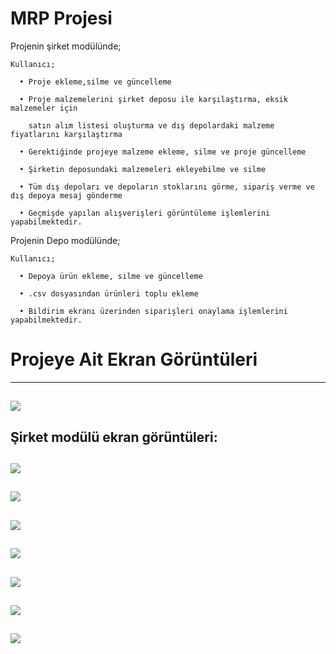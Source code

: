 # MRP Projesi

Projenin şirket modülünde;

    Kullanıcı;

      • Proje ekleme,silme ve güncelleme

      • Proje malzemelerini şirket deposu ile karşılaştırma, eksik malzemeler için 
      
        satın alım listesi oluşturma ve dış depolardaki malzeme fiyatlarını karşılaştırma
        
      • Gerektiğinde projeye malzeme ekleme, silme ve proje güncelleme
      
      • Şirketin deposundaki malzemeleri ekleyebilme ve silme
      
      • Tüm dış depoları ve depoların stoklarını görme, sipariş verme ve dış depoya mesaj gönderme
      
      • Geçmişde yapılan alışverişleri görüntüleme işlemlerini yapabilmektedir.
      

Projenin Depo modülünde;


    Kullanıcı;
    
      • Depoya ürün ekleme, silme ve güncelleme
      
      • .csv dosyasından ürünleri toplu ekleme
      
      • Bildirim ekranı üzerinden siparişleri onaylama işlemlerini yapabilmektedir.
      
      
      
# Projeye Ait Ekran Görüntüleri

-----------------------------------------------------------------------------------------
![ ](https://github.com/cemsahan/MRPYazilimi/blob/master/images/mrpLogin.png)
-----------------------------------------------------------------------------------------
Şirket modülü ekran görüntüleri:
----------------------------------------------------------------------------------------- 
![ ](https://github.com/cemsahan/MRPYazilimi/blob/master/images/sirketModulu0.png)
 ----------------------------------------------------------------------------------------
![ ](https://github.com/cemsahan/MRPYazilimi/blob/master/images/sirketModulu1.png)
-----------------------------------------------------------------------------------------
![ ](https://github.com/cemsahan/MRPYazilimi/blob/master/images/sirketModulu2.png)
-----------------------------------------------------------------------------------------
![ ](https://github.com/cemsahan/MRPYazilimi/blob/master/images/sirketModulu3.png)
-----------------------------------------------------------------------------------------
![ ](https://github.com/cemsahan/MRPYazilimi/blob/master/images/sirketModulu4.png)
-----------------------------------------------------------------------------------------
![ ](https://github.com/cemsahan/MRPYazilimi/blob/master/images/sirketModulu5.png)
-----------------------------------------------------------------------------------------
![ ](https://github.com/cemsahan/MRPYazilimi/blob/master/images/sirketModulu6.png)
-----------------------------------------------------------------------------------------













